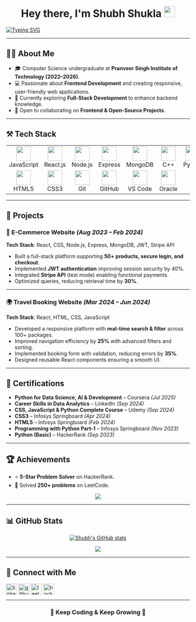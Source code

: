 <h1 align="center">Hey there, I'm Shubh Shukla <img src="https://media.giphy.com/media/hvRJCLFzcasrR4ia7z/giphy.gif" width="30px"></h1>

[![Typing SVG](https://readme-typing-svg.herokuapp.com?font=Robot-Bold&size=28&color=00F7D3&center=true&vCenter=true&width=900&height=110&lines=Frontend+Developer;React+Enthusiast;Problem+Solver;Exploring+Full-Stack+Development)](https://git.io/typing-svg)

---

## 🙋‍♂️ About Me  
- 🎓 Computer Science undergraduate at **Pranveer Singh Institute of Technology (2022–2026)**.  
- 💻 Passionate about **Frontend Development** and creating responsive, user-friendly web applications.  
- 🚀 Currently exploring **Full-Stack Development** to enhance backend knowledge.  
- 🤝 Open to collaborating on **Frontend & Open-Source Projects**.  

---

## ⚒️ Tech Stack  

<div align="center">
<table>
  <tr>
    <td align="center" width="96"><img src="https://techstack-generator.vercel.app/js-icon.svg" width="40" height="40"><br>JavaScript</td>
    <td align="center" width="96"><img src="https://techstack-generator.vercel.app/react-icon.svg" width="40" height="40"><br>React.js</td>
    <td align="center" width="96"><img src="https://skillicons.dev/icons?i=nodejs" width="40" height="40"><br>Node.js</td>
    <td align="center" width="96"><img src="https://skillicons.dev/icons?i=express" width="40" height="40"><br>Express</td>
    <td align="center" width="96"><img src="https://skillicons.dev/icons?i=mongodb" width="40" height="40"><br>MongoDB</td>
    <td align="center" width="96"><img src="https://skillicons.dev/icons?i=cpp" width="40" height="40"><br>C++</td>
    <td align="center" width="96"><img src="https://skillicons.dev/icons?i=python" width="40" height="40"><br>Python</td>
  </tr>
  <tr>
    <td align="center" width="96"><img src="https://skillicons.dev/icons?i=html" width="40" height="40"><br>HTML5</td>
    <td align="center" width="96"><img src="https://skillicons.dev/icons?i=css" width="40" height="40"><br>CSS3</td>
    <td align="center" width="96"><img src="https://skillicons.dev/icons?i=git" width="40" height="40"><br>Git</td>
    <td align="center" width="96"><img src="https://skillicons.dev/icons?i=github" width="40" height="40"><br>GitHub</td>
    <td align="center" width="96"><img src="https://skillicons.dev/icons?i=vscode" width="40" height="40"><br>VS Code</td>
    <td align="center" width="96"><img src="https://skillicons.dev/icons?i=oracle" width="40" height="40"><br>Oracle</td>
  </tr>
</table>
</div>

---

## 🚀 Projects  

### 🛒 E-Commerce Website *(Aug 2023 – Feb 2024)*  
**Tech Stack**: React, CSS, Node.js, Express, MongoDB, JWT, Stripe API  
- Built a full-stack platform supporting **50+ products, secure login, and checkout**.  
- Implemented **JWT authentication** improving session security by 40%.  
- Integrated **Stripe API** (test mode) enabling functional payments.  
- Optimized queries, reducing retrieval time by **30%**.  

---

### 🌍 Travel Booking Website *(Mar 2024 – Jun 2024)*  
**Tech Stack**: React, HTML, CSS, JavaScript  
- Developed a responsive platform with **real-time search & filter** across 100+ packages.  
- Improved navigation efficiency by **25%** with advanced filters and sorting.  
- Implemented booking form with validation, reducing errors by **35%**.  
- Designed reusable React components ensuring a smooth UI.  

---

## 📜 Certifications  

- **Python for Data Science, AI & Development** – Coursera *(Jul 2025)*  
- **Career Skills in Data Analytics** – LinkedIn *(Sep 2024)*  
- **CSS, JavaScript & Python Complete Course** – Udemy *(Sep 2024)*  
- **CSS3** – Infosys Springboard *(Apr 2024)*  
- **HTML5** – Infosys Springboard *(Feb 2024)*  
- **Programming with Python Part-1** – Infosys Springboard *(Nov 2023)*  
- **Python (Basic)** – HackerRank *(Sep 2023)*  

---

## 🏆 Achievements  

- ⭐ **5-Star Problem Solver** on HackerRank.  
- 🧩 Solved **250+ problems** on LeetCode.  

<p align="center">
  <img src="https://leetcard.jacoblin.cool/ShubhShukla?theme=dark&font=Nunito&ext=heatmap" />
</p>

---

## 📊 GitHub Stats  

<p align="center">
  <a href="https://github.com/shubh-shukla">
    <img src="https://github-readme-stats.vercel.app/api?username=shubh-shukla&show_icons=true&theme=radical" alt="Shubh's GitHub stats" />
  </a>
</p>

<p align="center">
  <a href="https://github.com/shubh-shukla">
    <img src="https://github-profile-summary-cards.vercel.app/api/cards/profile-details?username=shubh-shukla&theme=radical" />
  </a>
</p>

---

## 🤝 Connect with Me  

<p align="left">
<a href="https://www.linkedin.com/in/shubh-shukla-9a4bb0328" target="blank"><img align="center" src="https://cdn-icons-png.flaticon.com/512/174/174857.png" alt="linkedin" height="30" width="30" /></a>
<a href="https://github.com/shubh-shukla" target="blank"><img align="center" src="https://cdn-icons-png.flaticon.com/512/25/25231.png" alt="github" height="30" width="30" /></a>
<a href="https://leetcode.com/u/ShubhShukla/" target="blank"><img align="center" src="https://raw.githubusercontent.com/rahuldkjain/github-profile-readme-generator/master/src/images/icons/Social/leet-code.svg" alt="leetcode" height="30" width="30" /></a>
<a href="https://www.hackerrank.com/profile/CS_2201640100284" target="blank"><img align="center" src="https://cdn.worldvectorlogo.com/logos/hackerrank.svg" alt="hackerrank" height="30" width="30" /></a>
</p>

---

<h3 align="center">👋 Keep Coding & Keep Growing 🚀</h3>
